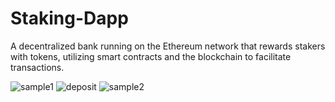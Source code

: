 # Staking-Dapp
A decentralized bank running on the Ethereum network that rewards stakers with tokens, utilizing smart contracts and the blockchain to facilitate transactions.

![sample1](https://user-images.githubusercontent.com/89392317/139599028-e3f2f28f-d313-4a31-8d44-646b53a9fe7c.PNG)
![deposit](https://user-images.githubusercontent.com/89392317/139599032-3bec9e40-2354-4989-9c42-368298f1c824.PNG)
![sample2](https://user-images.githubusercontent.com/89392317/139599034-84c3f7b6-20a6-4298-97f1-1f8f58a18745.PNG)
